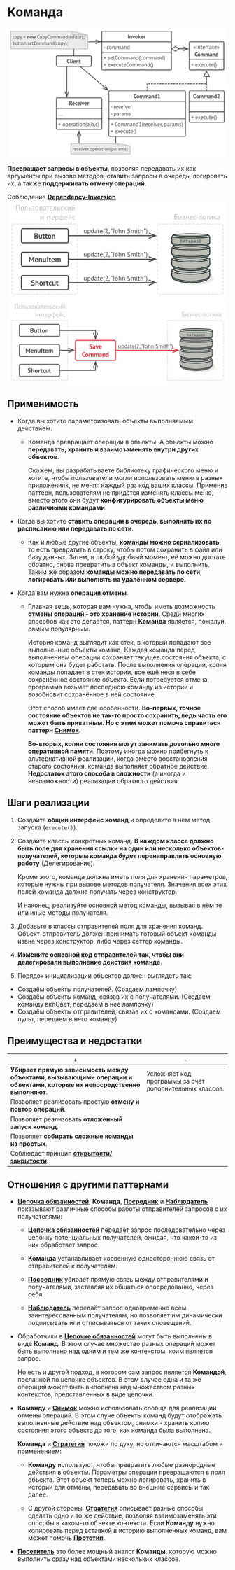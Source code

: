 # Команда 

![UML](/src/AdditionalDocs/uml/Command/Command.png)

**Превращает запросы в объекты**, позволяя передавать их как аргументы при вызове методов, ставить запросы в очередь, логировать их, а также **поддерживать отмену операций**.
 
 Соблюдение [**Dependency-Inversion**][DIP]
![UML](/src/AdditionalDocs/uml/Command/ex1.png)
![UML](/src/AdditionalDocs/uml/Command/ex1_sol.png)

## Применимость
 - Когда вы хотите параметризовать объекты выполняемым действием.

   - Команда превращает операции в объекты. А объекты можно **передавать, хранить и взаимозаменять внутри других объектов**.

     Скажем, вы разрабатываете библиотеку графического меню и хотите, чтобы пользователи могли использовать меню в разных приложениях, не меняя каждый раз код ваших классы. Применив паттерн, пользователям не придётся изменять классы меню, вместо этого они будут **конфигурировать объекты меню различными командами**.

 - Когда вы хотите **ставить операции в очередь, выполнять их по расписанию или передавать по сети**.

   - Как и любые другие объекты, **команды можно сериализовать**, то есть превратить в строку, чтобы потом сохранить в файл или базу данных. Затем, в любой удобный момент, её можно достать обратно, снова превратить в объект команды, и выполнить. Таким же образом **команды можно передавать по сети, логировать или выполнять на удалённом сервере**.

 - Когда вам нужна **операция отмены**.

   - Главная вещь, которая вам нужна, чтобы иметь возможность **отмены операций - это хранение истории**. Среди многих способов как это делается, паттерн **Команда** является, пожалуй, самым популярным.

     История команд выглядит как стек, в который попадают все выполненные объекты команд. Каждая команда перед выполнением операции сохраняет текущее состояния объекта, с которым она будет работать. После выполнения операции, копия команды попадает в стек истории, все ещё неся в себе сохранённое состояние объекта. Если потребуется отмена, программа возьмёт последнюю команду из истории и возобновит сохранённое в ней состояние.

     Этот способ имеет две особенности. **Во-первых, точное состояние объектов не так-то просто сохранить, ведь часть его может быть приватным. Но с этим может помочь справиться паттерн [**Снимок**][Memento].**

     **Во-вторых, копии состояния могут занимать довольно много оперативной памяти**. Поэтому иногда можно прибегнуть к альтернативной реализации, когда вместо восстановления старого состояния, команда выполняет обратное действие. **Недостаток этого способа в сложности** (а иногда и невозможности) реализации обратного действия.
     
 ## Шаги реализации

1. Создайте **общий интерфейс команд** и определите в нём метод запуска (`execute()`).

2. Создайте классы конкретных команд. **В каждом классе должно быть поле для хранения ссылки на один или несколько объектов-получателей, которым команда будет перенаправлять основную работу** (Делегирование).

   Кроме этого, команда должна иметь поля для хранения параметров, которые нужны при вызове методов получателя. Значения всех этих полей команда должна получать через конструктор.

   И наконец, реализуйте основной метод команды, вызывая в нём те или иные методы получателя.

3. Добавьте в классы отправителей поля для хранения команд. Объект-отправитель должен принимать готовый объект команды извне через конструктор, либо через сеттер команды.

4. **Измените основной код отправителей так, чтобы они делегировали выполнение действия команде**.

5. Порядок инициализации объектов должен выглядеть так:

 - Создаём объекты получателей. (Создаем лампочку)
 - Создаём объекты команд, связав их с получателями. (Создаем команду вклСвет, передаем в нее лампочку)
 - Создаём объекты отправителей, связав их с командами. (Создаем пульт, передаем в него команду)
 
 ## Преимущества и недостатки
 
 | + | - |
 | ------ | ------ |
 |**Убирает прямую зависимость между объектами, вызывающими операции и объектами, которые их непосредственно выполняют**. |Усложняет код программы за счёт дополнительных классов.
 |Позволяет реализовать простую **отмену и повтор операций**.
 |Позволяет реализовать **отложенный запуск команд**.
 |Позволяет **собирать сложные команды из простых**.
 |Соблюдает принцип [**открытости/закрытости**][OCP].

## Отношения с другими паттернами

- [**Цепочка обязанностей**][Chain_of_Responsibility], **Команда**, [**Посредник**][Mediator] и [**Наблюдатель**][Observer] показывают различные способы работы отправителей запросов с их получателями:

  - [**Цепочка обязанностей**][Chain_of_Responsibility] передаёт запрос последовательно через цепочку потенциальных получателей, ожидая, что какой-то из них обработает запрос.
  
  - **Команда** устанавливает косвенную одностороннюю связь от отправителей к получателям.
  
  - [**Посредник**][Mediator] убирает прямую связь между отправителями и получателями, заставляя их общаться опосредованно, через себя.
  
  - [**Наблюдатель**][Observer] передаёт запрос одновременно всем заинтересованным получателям, но позволяет им динамически подписывать или отписываться от таких оповещений.

 - Обработчики в [**Цепочке обязанностей**][Chain_of_Responsibility] могут быть выполнены в виде **Команд**. В этом случае множество разных операций может быть выполнено над одним и тем же контекстом, коим является запрос.

    Но есть и другой подход, в котором сам запрос является **Командой**, посланной по цепочке объектов. В этом случае одна и та же операция может быть выполнена над множеством разных контекстов, представленных в виде цепочки.

 - **Команду** и [**Снимок**][Memento] можно использовать сообща для реализации отмены операций. В этом случе объекты команд будут отображать выполненные действие над объектом, снимки - хранить копию состояния этого объекта до того, как команда была выполнена.

    **Команда** и [**Стратегия**][Strategy] похожи по духу, но отличаются масштабом и применением:

    - **Команду** используют, чтобы превратить любые разнородные действия в объекты. Параметры операции превращаются в поля объекта. Этот объект теперь можно логировать, хранить в истории для отмены, передавать во внешние сервисы и так далее.
 
    - С другой стороны, [**Стратегия**][Strategy] описывает разные способы сделать одно и то же действие, позволяя взаимозаменять эти способы в каком-то объекте контекста.
Если **Команду** нужно копировать перед вставкой в историю выполненных команд, вам может помочь [**Прототип**][Prototype].

- [**Посетитель**][Visitor] это более мощный аналог **Команды**, которую можно выполнить сразу над объектами нескольких классов.


[OCP]: </src/AdditionalDocs/SOLID/Open-Closed_principle.md>
[DIP]: </src/AdditionalDocs/SOLID/Dependency_Inversion_principle.md>

[Abstract_Factory]: </src/Creational/Factorys/Abstract_Factory/Abstract_Factory.md>
[Factory_Method]: </src/Creational/Factorys/Factory_Method/Factory_Method.md>
[Builder]: </src/Creational/Builder/Builder.md>
[Prototype]: </src/Creational/Prototype/Prоtotype.md>
[Singleton]: </src/Creational/Singleton/Singleton.md>

[Adapter]: </src/Structural/Adapter/Adapter.md>
[Bridge]: </src/Structural/Bridge/Bridge.md>
[Composite]: </src/Structural/Composite/Composite.md>
[Decorator]: </src/Structural/Decorator/Decorator.md>
[Facade]: </src/Structural/Facade/Facade.md>
[Flyweight]: </src/Structural/Flyweight/Flyweight.md>
[Proxy]: </src/Structural/Proxy/Proxy.md>

[Chain_of_Responsibility]: </src/Behavioral/Chain_of_Responsibility/Chain_of_Responsibility.md>
[Command]: </src/Behavioral/Command/Command.md>
[Iterator]: </src/Behavioral/Iterator/Iterator.md>
[Mediator]: </src/Behavioral/Mediator/Mediator.md>
[Memento]: </src/Behavioral/Memento/Memento.md>
[Observer]: </src/Behavioral/Observer/Observer.md>
[State]: </src/Behavioral/State/State.md>
[Strategy]: </src/Behavioral/Strategy/Strategy.md>
[Template_Method]: </src/Behavioral/Template_Method/Template_Method.md>
[Visitor]: </src/Behavioral/Visitor/Visitor.md>
